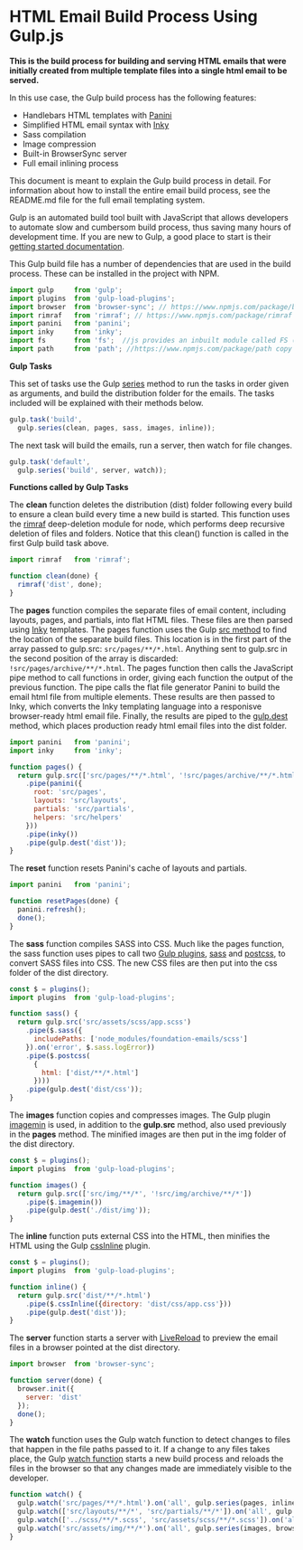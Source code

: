 # HTML Email Build Process Using Gulp.js

**This is the build process for building and serving HTML emails that were initially created from multiple template files into a single html email to be served.**

In this use case, the Gulp build process has the following features:

- Handlebars HTML templates with [Panini](http://github.com/zurb/panini)
- Simplified HTML email syntax with [Inky](http://github.com/zurb/inky)
- Sass compilation
- Image compression
- Built-in BrowserSync server
- Full email inlining process

This document is meant to explain the Gulp build process in detail. For information about how to install the entire email build process, see the README.md file for the full email templating system. 

Gulp is an automated build tool built with JavaScript that allows developers to automate slow and cumbersom build process, thus saving many hours of development time. If you are new to Gulp, a good place to start is their [getting started documentation](https://gulpjs.com/docs/en/getting-started/quick-start).

This Gulp build file has a number of dependencies that are used in the build process. These can be installed in the project with NPM.

```javascript
import gulp     from 'gulp';
import plugins  from 'gulp-load-plugins';
import browser  from 'browser-sync'; // https://www.npmjs.com/package/browser-sync Keep multiple browsers & devices in sync when building websites.
import rimraf   from 'rimraf'; // https://www.npmjs.com/package/rimraf  The rimraf command is an alternative to the Linux command rm -rf . It allows you to do deep recursive deletion of files and folders.
import panini   from 'panini';
import inky     from 'inky';
import fs       from 'fs';  //js provides an inbuilt module called FS (File System)
import path     from 'path'; //https://www.npmjs.com/package/path copy of node path path module provides utilities for working with file and directory paths. It can be accessed using:
```
**Gulp Tasks**

This set of tasks use the Gulp [series](https://gulpjs.com/docs/en/api/series) method to run the tasks in order given as arguments, and build the distribution folder for the emails. The tasks included will be explained with their methods below.

```javascript
gulp.task('build',
  gulp.series(clean, pages, sass, images, inline));
```

The next task will build the emails, run a server, then watch for file changes.
```javascript
gulp.task('default',
  gulp.series('build', server, watch));
```

**Functions called by Gulp Tasks**

The **clean** function deletes the distribution (dist) folder following every build to ensure a clean build every time a new build is started. This function uses the [rimraf](https://github.com/isaacs/rimraf#readme) deep-deletion module for node, which performs deep recursive deletion of files and folders. Notice that this clean() function is called in the first Gulp build task above.

```javascript
import rimraf   from 'rimraf';

function clean(done) {
  rimraf('dist', done);
}
```

The **pages** function compiles the separate files of email content, including layouts, pages, and partials, into flat HTML files. These files are then parsed using [Inky](http://github.com/zurb/inky) templates. The pages function uses the Gulp [src method](https://gulpjs.com/docs/en/api/src/) to find the location of the separate build files. This location is in the first part of the array passed to gulp.src: `src/pages/**/*.html`. Anything sent to gulp.src in the second position of the array is discarded: `!src/pages/archive/**/*.html`. The pages function then calls the JavaScript pipe method to call functions in order, giving each function the output of the previous function. The pipe calls the flat file generator Panini to build the email html file from multiple elements. These results are then passed to Inky, which converts the Inky templating language into a responisve browser-ready html email file. Finally, the results are piped to the [gulp.dest](https://gulpjs.com/docs/en/api/dest) method, which places production ready html email files into the dist folder.

```javascript
import panini   from 'panini';
import inky     from 'inky';

function pages() {
  return gulp.src(['src/pages/**/*.html', '!src/pages/archive/**/*.html'])
    .pipe(panini({
      root: 'src/pages',
      layouts: 'src/layouts',
      partials: 'src/partials',
      helpers: 'src/helpers'
    }))
    .pipe(inky())
    .pipe(gulp.dest('dist'));
}
```

The **reset** function resets Panini's cache of layouts and partials.

```javascript
import panini   from 'panini';

function resetPages(done) {
  panini.refresh();
  done();
}
```

The **sass** function compiles SASS into CSS. Much like the pages function, the sass function uses pipes to call two [Gulp plugins](https://gulpjs.com/docs/en/getting-started/using-plugins), [sass](https://www.npmjs.com/package/gulp-sass) and [postcss](https://www.npmjs.com/package/gulp-postcss), to convert SASS files into CSS. The new CSS files are then put into the css folder of the dist directory.

```javascript
const $ = plugins();
import plugins  from 'gulp-load-plugins';

function sass() {
  return gulp.src('src/assets/scss/app.scss')
    .pipe($.sass({
      includePaths: ['node_modules/foundation-emails/scss']
    }).on('error', $.sass.logError))
    .pipe($.postcss(
      {
        html: ['dist/**/*.html']
      })))
    .pipe(gulp.dest('dist/css'));
}
```

The **images** function copies and compresses images. The Gulp plugin [imagemin](https://www.npmjs.com/package/gulp-imagemin) is used, in addition to the **gulp.src** method, also used previously in the **pages** method. The minified images are then put in the img folder of the dist directory.

```javascript
const $ = plugins();
import plugins  from 'gulp-load-plugins';

function images() {
  return gulp.src(['src/img/**/*', '!src/img/archive/**/*'])
    .pipe($.imagemin())
    .pipe(gulp.dest('./dist/img'));
}
```

The **inline** function puts external CSS into the HTML, then minifies the HTML using the Gulp [cssInline](https://www.npmjs.com/package/gulp-css-inliner) plugin.

```javascript
const $ = plugins();
import plugins  from 'gulp-load-plugins';

function inline() {
  return gulp.src('dist/**/*.html')
    .pipe($.cssInline({directory: 'dist/css/app.css'}))
    .pipe(gulp.dest('dist'));
}
```

The **server** function starts a server with [LiveReload](https://github.com/livereload/livereload-js/blob/master/README.md) to preview the email files in a browser pointed at the dist directory.

```javascript
import browser  from 'browser-sync';

function server(done) {
  browser.init({
    server: 'dist'
  });
  done();
}
```


The **watch** function uses the Gulp watch function to detect changes to files that happen in the file paths passed to it. If a change to any files takes place, the Gulp [watch function](https://gulpjs.com/docs/en/api/watch) starts a new build process and reloads the files in the browser so that any changes made are immediately visible to the developer.

```javascript
function watch() {
  gulp.watch('src/pages/**/*.html').on('all', gulp.series(pages, inline, browser.reload));
  gulp.watch(['src/layouts/**/*', 'src/partials/**/*']).on('all', gulp.series(resetPages, pages, inline, browser.reload));
  gulp.watch(['../scss/**/*.scss', 'src/assets/scss/**/*.scss']).on('all', gulp.series(resetPages, sass, pages, inline, browser.reload));
  gulp.watch('src/assets/img/**/*').on('all', gulp.series(images, browser.reload));
}
```


